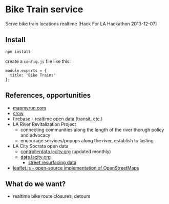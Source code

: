 # Bike Train service

Serve bike train locations realtime (Hack For LA Hackathon 2013-12-07)

## Install

```
npm install
```

create a `config.js` file like this:

```
module.exports = {
  title: 'Bike Trains'
};
```

## References, opportunities

- [mapmyrun.com](http://mapmyrun.com/)
- [crow](http://solid.it.cx/bikemap2)
- [firebase - realtime open data (transit, etc.)](http://firebase.com/)
- LA River Revitalization Project
  - connecting communities along the length of the river thorugh policy and advocacy
  - encourage services/popups along the river, establish to lasting
- LA City Socrata open data
  - [controllerdata.lacity.org](http://controllerdata.lacity.org) (updated monthly)
  - [data.lacity.org](http://data.lacity.org)
    - [street resurfacing data](https://data.lacity.org/Geographic-Information/Street-Resurfacing-Projects-Fiscal-Year-2013-2014-/qj6r-5v4t)
- [leaflet.js - open-source implementation of OpenStreetMaps](leafletjs.con)

## What do we want?

- realtime bike route closures, detours
